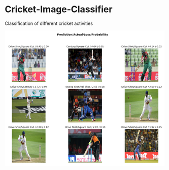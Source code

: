 # Cricket-Image-Classifier

Classification of different cricket activities

<p align="center"> 
    <img src="image/result.png" align="center"></img>
</p>